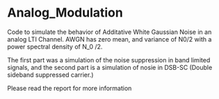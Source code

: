 # Analog_Modulation
Code to simulate the behavior of Additative White Gaussian Noise in an analog LTI Channel. AWGN has zero mean, and variance of N0/2 with a power spectral density of N_0 /2. 

The first part was a simulation of the noise suppression in band limited signals, and the second part is a simulation of nosie in DSB-SC (Double sideband suppressed carrier.)

Please read the report for more information
